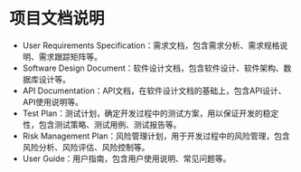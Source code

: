 # 项目文档说明

- User Requirements Specification：需求文档，包含需求分析、需求规格说明、需求跟踪矩阵等。
- Software Design Document：软件设计文档，包含软件设计、软件架构、数据库设计等。
- API Documentation：API文档，在软件设计文档的基础上，包含API设计、API使用说明等。
- Test Plan：测试计划，确定开发过程中的测试方案，用以保证开发的稳定性，包含测试策略、测试用例、测试报告等。
- Risk Management Plan：风险管理计划，用于开发过程中的风险管理，包含风险分析、风险评估、风险控制等。
- User Guide：用户指南，包含用户使用说明、常见问题等。
